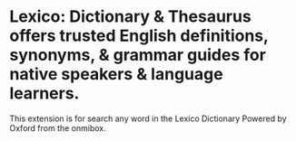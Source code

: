 # Lexico: Dictionary & Thesaurus offers trusted English definitions, synonyms, & grammar guides for native speakers & language learners.

This extension is for search any word in the Lexico Dictionary Powered by Oxford from the onmibox.
